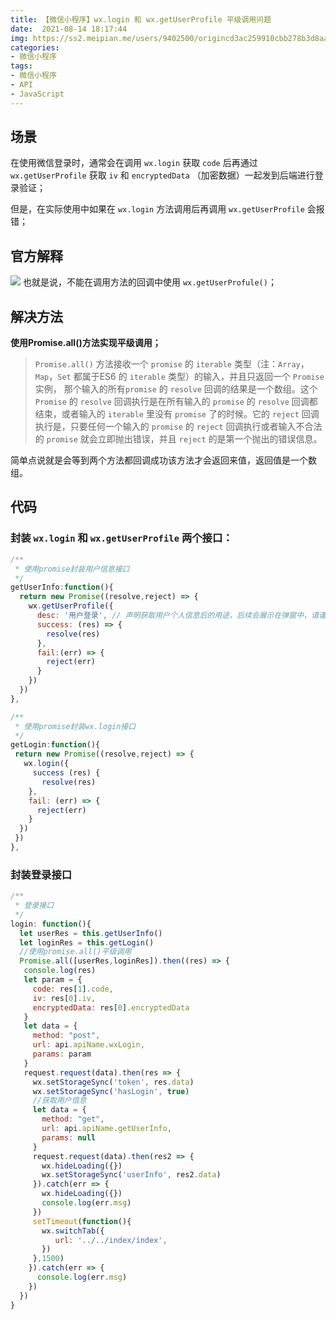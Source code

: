 ```yaml
---
title: 【微信小程序】wx.login 和 wx.getUserProfile 平级调用问题
date:  2021-08-14 18:17:44
img: https://ss2.meipian.me/users/9402500/origincd3ac259910cbb278b3d8aae6a1bbea4.jpg?imageView2/2/w/750/h/1400/q/80
categories: 
- 微信小程序
tags:
- 微信小程序
- API
- JavaScript
---
```


## 场景
在使用微信登录时，通常会在调用 `wx.login` 获取 `code` 后再通过 `wx.getUserProfile` 获取 `iv` 和 `encryptedData` （加密数据）一起发到后端进行登录验证；

但是，在实际使用中如果在 `wx.login` 方法调用后再调用 `wx.getUserProfile` 会报错；

## 官方解释
![](https://img-blog.csdnimg.cn/ede8acb9f67646459cccccf61c046ade.png?x-oss-process=image/watermark,type_ZmFuZ3poZW5naGVpdGk,shadow_10,text_aHR0cHM6Ly9ibG9nLmNzZG4ubmV0L0plc3NpZWVlZWVlZQ==,size_16,color_FFFFFF,t_70)
也就是说，不能在调用方法的回调中使用 `wx.getUserProfule()`；

## 解决方法
**使用Promise.all()方法实现平级调用；**

> `Promise.all()` 方法接收一个 `promise` 的 `iterable` 类型（注：`Array`，`Map`，`Set` 都属于ES6 的 `iterable` 类型）的输入，并且只返回一个 `Promise` 实例， 那个输入的所有`promise` 的 `resolve` 回调的结果是一个数组。这个 `Promise` 的 `resolve` 回调执行是在所有输入的 `promise` 的 `resolve` 回调都结束，或者输入的 `iterable` 里没有 `promise` 了的时候。它的 `reject` 回调执行是，只要任何一个输入的 `promise` 的 `reject` 回调执行或者输入不合法的 `promise` 就会立即抛出错误，并且 `reject` 的是第一个抛出的错误信息。

简单点说就是会等到两个方法都回调成功该方法才会返回来值，返回值是一个数组。

## 代码
### 封装 `wx.login` 和 `wx.getUserProfile` 两个接口：

```javascript
/**
 * 使用promise封装用户信息接口
 */
getUserInfo:function(){
  return new Promise((resolve,reject) => {
    wx.getUserProfile({
      desc: '用户登录', // 声明获取用户个人信息后的用途，后续会展示在弹窗中，请谨慎填写
      success: (res) => {
        resolve(res)
      },
      fail:(err) => {
        reject(err)
      }
    })
  })
},

/**
 * 使用promise封装wx.login接口
 */
getLogin:function(){
 return new Promise((resolve,reject) => {
   wx.login({
     success (res) {
       resolve(res)
    },
    fail: (err) => {
      reject(err)
   	}
  })
 })
},
```

### 封装登录接口

```javascript
/**
 * 登录接口
 */
login: function(){
  let userRes = this.getUserInfo()
  let loginRes = this.getLogin()
  //使用promise.all()平级调用
  Promise.all([userRes,loginRes]).then((res) => {
   console.log(res)
   let param = {
     code: res[1].code,
     iv: res[0].iv,
     encryptedData: res[0].encryptedData
   }
   let data = {
     method: "post",
     url: api.apiName.wxLogin,
     params: param
   }
   request.request(data).then(res => {
     wx.setStorageSync('token', res.data)
     wx.setStorageSync('hasLogin', true)
     //获取用户信息
     let data = {
       method: "get",
       url: api.apiName.getUserInfo,
       params: null
     }
     request.request(data).then(res2 => {
       wx.hideLoading({})
       wx.setStorageSync('userInfo', res2.data)
     }).catch(err => {
       wx.hideLoading({})
       console.log(err.msg)
     })
     setTimeout(function(){
       wx.switchTab({
          url: '../../index/index',
       })
     },1500)
    }).catch(err => {
      console.log(err.msg)
    })
  })
}
```
